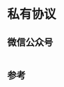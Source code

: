 # 私有协议

## 微信公众号

<img :src="$withBase('/image/qrcode_xiaperio_430.jpg')" style="width:250px;"/>

## 参考
